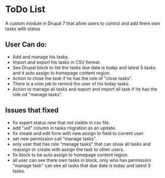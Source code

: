 # ToDo List

A custom module in Drupal 7 that allow users to control and add there own tasks with status 


## User Can do:

- Add and manage his tasks.
- Import and export his tasks in CSV format.
- See Drupal block to list the tasks due date is today and latest 5 tasks. and it auto assign to homepage content region.
- Action to close the task if he has the role of "close tasks".
- There is a cron job to remind the user of his today tasks.
- Action to manage all tasks and export and import all task if he has the role od "manage tasks".

## Issues that fixed 

- fix expert status new that not visible in csv file.
- add "uid" column in tasks migration as an update. 
- fix create and edit form with new assign to field to current user.
- set new permission call "manage tasks".
- only user that has role "manage tasks" that can show all tasks and reassign or create with assign the task to other users.
- fix block to be auto assign to homepage content region.
- all user can see there own tasks in block, only who has permission "manage task" can see all tasks that due date is today and latest 5 tasks.
